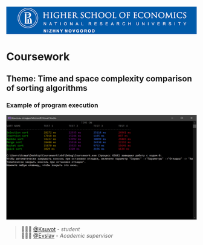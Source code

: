    ![](image/hse.png)
# Coursework

## Theme: Time and space complexity comparison of sorting algorithms
      
      
### Example of program execution
![](image/1.PNG)

> 👩🏻‍💻  [@Ksuvot](https://github.com/Ksuvot) - *student*  
> 👨🏻‍💼 [@Evslav](https://github.com/Evslav) - *Academic supervisor*
